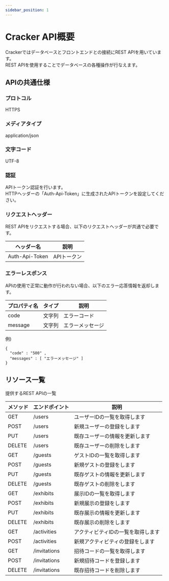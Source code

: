 ```yaml
---
sidebar_position: 1
---
```


# Cracker API概要
Crackerではデータベースとフロントエンドとの接続にREST APIを用いています。  
REST APIを使用することでデータベースの各種操作が行なえます。

## APIの共通仕様
### プロトコル
HTTPS
### メディアタイプ
application/json
### 文字コード
UTF-8
### 認証
APIトークン認証を行います。  
HTTPヘッダーの「Auth-Api-Token」に生成されたAPIトークンを設定してください。
### リクエストヘッダー
REST APIをリクエストする場合、以下のリクエストヘッダーが共通で必要です。

|ヘッダー名|説明|
|----|----|
|Auth-Api-Token|APIトークン|

### エラーレスポンス
APIの使用で正常に動作が行われない場合、以下のエラー応答情報を返却します。

|プロパティ名|タイプ|説明|
|----|----|----|
|code|文字列|エラーコード|
|message|文字列|エラーメッセージ|

例)
```
{
  "code" : "500" ,
  "messages" : [ "エラーメッセージ" ]
}
```
## リソース一覧
提供するREST APIの一覧

|メソッド|エンドポイント|説明|
|----|----|----|
|GET|/users|ユーザーIDの一覧を取得します|
|POST|/users|新規ユーザーの登録をします|
|PUT|/users|既存ユーザーの情報を更新します|
|DELETE|/users|既存ユーザーの削除をします|
|GET|/guests|ゲストIDの一覧を取得します|
|POST|/guests|新規ゲストの登録をします|
|PUT|/guests|既存ゲストの情報を更新します|
|DELETE|/guests|既存ゲストの削除をします|
|GET|/exhibits|展示IDの一覧を取得します|
|POST|/exhibits|新規展示の登録をします|
|PUT|/exhibits|既存展示の情報を更新します|
|DELETE|/exhibits|既存展示の削除をします|
|GET|/activities|アクティビティIDの一覧を取得します|
|POST|/activities|新規アクティビティの登録をします|
|GET|/invitations|招待コードの一覧を取得します|
|POST|/invitations|新規招待コードを登録します|
|DELETE|/invitations|既存招待コードを削除します|
